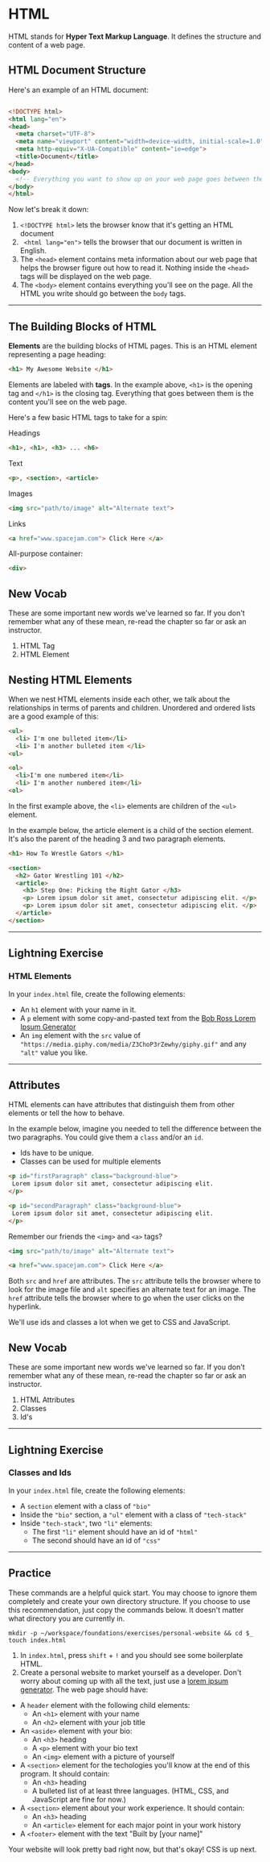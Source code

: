 # HTML

HTML stands for __Hyper Text Markup Language__. It defines the structure and content of a web page.

## HTML Document Structure

Here's an example of an HTML document:

```html

<!DOCTYPE html>
<html lang="en">
<head>
  <meta charset="UTF-8">
  <meta name="viewport" content="width=device-width, initial-scale=1.0">
  <meta http-equiv="X-UA-Compatible" content="ie=edge">
  <title>Document</title>
</head>
<body>
  <!-- Everything you want to show up on your web page goes between these two tags -->
</body>
</html>

```

Now let's break it down:
1. `<!DOCTYPE html>` lets the browser know that it's getting an HTML document
1. ` <html lang="en">` tells the browser that our document is written in English.
1. The `<head>` element contains meta information about our web page that helps the browser figure out how to read it. Nothing inside the `<head>` tags will be displayed on the web page.
1. The `<body>` element contains everything you'll see on the page. All the HTML you write should go between the `body` tags.

***

## The Building Blocks of HTML

__Elements__ are the building blocks of HTML pages. This is an HTML element representing a page heading:
```html
<h1> My Awesome Website </h1>
```

Elements are labeled with __tags__. In the example above, `<h1>` is the opening tag and `</h1>` is the closing tag. Everything that goes between them is the content you'll see on the web page.

Here's a few basic HTML tags to take for a spin:

Headings
```html
<h1>, <h1>, <h3> ... <h6>
```

Text
```html
<p>, <section>, <article>
```

Images
```html
<img src="path/to/image" alt="Alternate text">
```

Links
```html
<a href="www.spacejam.com"> Click Here </a>
```

All-purpose container:
```html
<div>
```

## New Vocab
These are some important new words we've learned so far. If you don't remember what any of these mean, re-read the chapter so far or ask an instructor.
1. HTML Tag
1. HTML Element


## Nesting HTML Elements
When we nest HTML elements inside each other, we talk about the relationships in terms of parents and children. Unordered and ordered lists are a good example of this:
```html
<ul>
  <li> I'm one bulleted item</li>
  <li> I'm another bulleted item </li>
<ul>

<ol>
  <li>I'm one numbered item</li>
  <li> I'm another numbered item</li>
<ol>
```
In the first example above, the `<li>` elements are children of the `<ul>` element.

In the example below, the article element is a child of the section element. It's also the parent of the heading 3 and two paragraph elements.

```html
<h1> How To Wrestle Gators </h1>

<section>
  <h2> Gator Wrestling 101 </h2>
  <article>
    <h3> Step One: Picking the Right Gator </h3>
    <p> Lorem ipsum dolor sit amet, consectetur adipiscing elit. </p>
    <p> Lorem ipsum dolor sit amet, consectetur adipiscing elit. </p>
  </article>
</section>

```
***
## Lightning Exercise

### HTML Elements
In your `index.html` file, create the following elements:
  - An `h1` element with your name in it.
  - A `p` element with some copy-and-pasted text from the [Bob Ross Lorem Ipsum Generator](https://www.bobrosslipsum.com/)
  - An `img` element with the `src` value of `"https://media.giphy.com/media/Z3ChoP3rZewhy/giphy.gif"` and any `"alt"` value you like.

***

## Attributes

HTML elements can have attributes that distinguish them from other elements or tell the how to behave.

In the example below, imagine you needed to tell the difference between the two paragraphs. You could give them a `class` and/or an  `id`.

- Ids have to be unique.
- Classes can be used for multiple elements

```html
<p id="firstParagraph" class="background-blue">
 Lorem ipsum dolor sit amet, consectetur adipiscing elit.
</p>

<p id="secondParagraph" class="background-blue">
 Lorem ipsum dolor sit amet, consectetur adipiscing elit.
</p>
```

Remember our friends the ```<img>``` and ```<a>``` tags?

```html
<img src="path/to/image" alt="Alternate text">

<a href="www.spacejam.com"> Click Here </a>
```

Both `src` and `href` are attributes. The `src` attribute tells the browser where to look for the image file and `alt` specifies an alternate text for an image. The `href` attribute tells the browser where to go when the user clicks on the hyperlink.

We'll use ids and classes a lot when we get to CSS and JavaScript.

## New Vocab
These are some important new words we've learned so far. If you don't remember what any of these mean, re-read the chapter so far or ask an instructor.
1. HTML Attributes
1. Classes
1. Id's

***
## Lightning Exercise
### Classes and Ids
In your `index.html` file, create the following elements:
  - A `section` element with a class of `"bio"`
  - Inside the `"bio"` section, a `"ul"` element with a class of `"tech-stack"`
  - Inside `"tech-stack"`, two `"li"` elements:
      - The first `"li"` element should have an id of `"html"`
      - The second should have an id of `"css"`

***

## Practice

These commands are a helpful quick start. You may choose to ignore them completely and create your own directory structure. If you choose to use this recommendation, just copy the commands below. It doesn't matter what directory you are currently in.
```
mkdir -p ~/workspace/foundations/exercises/personal-website && cd $_
touch index.html
```

1. In `index.html`, press `shift` + `!` and you should see some boilerplate HTML.
1. Create a personal website to market yourself as a developer. Don't worry about coming up with all the text, just use a [lorem ipsum generator](https://www.shopify.com/partners/blog/79940998-15-funny-lorem-ipsum-generators-to-shake-up-your-design-mockups). The web page should have:
  - A  `header` element with the following child elements:
      - An `<h1>` element with your name
      - An `<h2>` element with your job title
  - An `<aside>` element with your bio:
      - An `<h3>` heading
      - A `<p>` element with your bio text
      - An `<img>` element with a picture of yourself
  - A `<section>` element for the techologies you'll know at the end of this program. It should contain:
      -  An `<h3>` heading
      - A bulleted list of at least three languages. (HTML, CSS, and JavaScript are fine for now.)
  - A `<section>` element about your work experience. It should contain:
      - An `<h3>` heading
      - An `<article>` element for each major point in your work history
  - A `<footer>` element with the text "Built by [your name]"

Your website will look pretty bad right now, but that's okay! CSS is up next.
